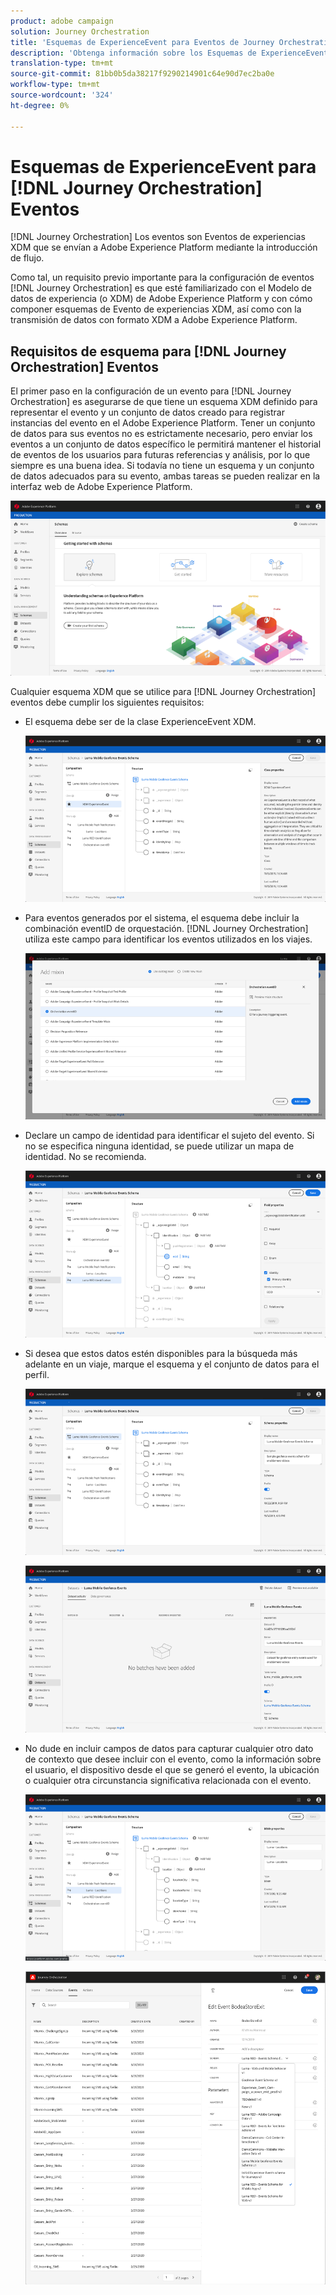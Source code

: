 ```yaml
---
product: adobe campaign
solution: Journey Orchestration
title: 'Esquemas de ExperienceEvent para Eventos de Journey Orchestration '
description: 'Obtenga información sobre los Esquemas de ExperienceEvent para Eventos de Journey Orchestration '
translation-type: tm+mt
source-git-commit: 81bb0b5da38217f9290214901c64e90d7ec2ba0e
workflow-type: tm+mt
source-wordcount: '324'
ht-degree: 0%

---
```




# Esquemas de ExperienceEvent para [!DNL Journey Orchestration] Eventos

[!DNL Journey Orchestration] Los eventos son Eventos de experiencias XDM que se envían a Adobe Experience Platform mediante la introducción de flujo.

Como tal, un requisito previo importante para la configuración de eventos [!DNL Journey Orchestration] es que esté familiarizado con el Modelo de datos de experiencia (o XDM) de Adobe Experience Platform y con cómo componer esquemas de Evento de experiencias XDM, así como con la transmisión de datos con formato XDM a Adobe Experience Platform.

## Requisitos de esquema para [!DNL Journey Orchestration] Eventos

El primer paso en la configuración de un evento para [!DNL Journey Orchestration] es asegurarse de que tiene un esquema XDM definido para representar el evento y un conjunto de datos creado para registrar instancias del evento en el Adobe Experience Platform. Tener un conjunto de datos para sus eventos no es estrictamente necesario, pero enviar los eventos a un conjunto de datos específico le permitirá mantener el historial de eventos de los usuarios para futuras referencias y análisis, por lo que siempre es una buena idea. Si todavía no tiene un esquema y un conjunto de datos adecuados para su evento, ambas tareas se pueden realizar en la interfaz web de Adobe Experience Platform.

![](../assets/schema1.png)

Cualquier esquema XDM que se utilice para [!DNL Journey Orchestration] eventos debe cumplir los siguientes requisitos:

* El esquema debe ser de la clase ExperienceEvent XDM.

   ![](../assets/schema2.png)

* Para eventos generados por el sistema, el esquema debe incluir la combinación eventID de orquestación. [!DNL Journey Orchestration] utiliza este campo para identificar los eventos utilizados en los viajes.

   ![](../assets/schema3.png)

* Declare un campo de identidad para identificar el sujeto del evento. Si no se especifica ninguna identidad, se puede utilizar un mapa de identidad. No se recomienda.

   ![](../assets/schema4.png)

* Si desea que estos datos estén disponibles para la búsqueda más adelante en un viaje, marque el esquema y el conjunto de datos para el perfil.

   ![](../assets/schema5.png)

   ![](../assets/schema6.png)

* No dude en incluir campos de datos para capturar cualquier otro dato de contexto que desee incluir con el evento, como la información sobre el usuario, el dispositivo desde el que se generó el evento, la ubicación o cualquier otra circunstancia significativa relacionada con el evento.

   ![](../assets/schema7.png)

   ![](../assets/schema8.png)
